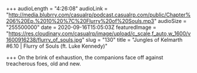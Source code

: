 +++
audioLength = "4:26:08"
audioLink = "http://media.blubrry.com/casualrp/podcast.casualrp.com/public/Chapter%206%20Ep.%2010%20%7C%20Flurry%20of%20Souls.mp3"
audioSize = "255500000"
date = 2020-09-16T15:05:03Z
featuredImage = "https://res.cloudinary.com/casualrp/image/upload/c_scale,f_auto,w_1600/v1600916238/flurry_of_souls.jpg"
slug = "130"
title = "Jungles of Kelmarth #6.10 | Flurry of Souls (ft. Luke Kennedy)"

+++
On the brink of exhaustion, the companions face off against treacherous foes, old and new.